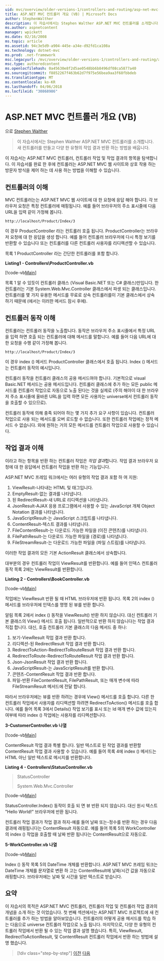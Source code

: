 ```yaml
---
uid: mvc/overview/older-versions-1/controllers-and-routing/asp-net-mvc-controller-overview-vb
title: ASP.NET MVC 컨트롤러 개요 (VB) | Microsoft Docs
author: StephenWalther
description: 이 자습서에서는 Stephen Walther ASP.NET MVC 컨트롤러를 소개합니다. 새 컨트롤러를 만들고 다양 한 유형의 작업 res 반환 하는 방법을 배웁니다.
ms.author: aspnetcontent
manager: wpickett
ms.date: 02/16/2008
ms.topic: article
ms.assetid: 94c3e5d9-a904-445e-a34e-d92fd1ca108a
ms.technology: dotnet-mvc
ms.prod: .net-framework
msc.legacyurl: /mvc/overview/older-versions-1/controllers-and-routing/asp-net-mvc-controller-overview-vb
msc.type: authoredcontent
ms.openlocfilehash: 0a45630e8f2d5ae0548bb6b8496df08ca5877a40
ms.sourcegitcommit: f8852267f463b62d7f975e56bea9aa3f68fbbdeb
ms.translationtype: MT
ms.contentlocale: ko-KR
ms.lasthandoff: 04/06/2018
ms.locfileid: "30868986"
---
```

<a name="aspnet-mvc-controller-overview-vb"></a>ASP.NET MVC 컨트롤러 개요 (VB)
====================
으로 [Stephen Walther](https://github.com/StephenWalther)

> 이 자습서에서는 Stephen Walther ASP.NET MVC 컨트롤러를 소개합니다. 새 컨트롤러를 만들고 다양 한 유형의 작업 결과 반환 하는 방법을 배웁니다.


이 자습서는 ASP.NET MVC 컨트롤러, 컨트롤러 작업 및 작업 결과의 항목을 탐색합니다. 이 자습서를 완료 한 후에 컨트롤러는 ASP.NET MVC 웹 사이트와 상호 작용 하는 방문자 방식을 제어 하는 데 사용 하는 방법을 이해할 수 있습니다.

## <a name="understanding-controllers"></a>컨트롤러의 이해

MVC 컨트롤러는는 ASP.NET MVC 웹 사이트에 대 한 요청에 응답 해야 합니다. 각 브라우저 요청은 특정 컨트롤러에 매핑됩니다. 예를 들어 브라우저의 주소 표시줄에 다음 URL을 입력 같이 가정해 봅니다.

`http://localhost/Product/Index/3`

이 경우 ProductController 라는 컨트롤러 호출 됩니다. ProductController는 브라우저 요청에 대 한 응답을 생성 합니다. 예를 들어 컨트롤러 브라우저에 다시 특정 보기를 반환할 수 있습니다 또는 컨트롤러를 다른 컨트롤러 사용자를 리디렉션할 수 있습니다.

목록 1 ProductController 라는 간단한 컨트롤러를 포함 합니다.

**Listing1 - Controllers\ProductController.vb**

[!code-vb[Main](asp-net-mvc-controller-overview-vb/samples/sample1.vb)]

목록 1 알 수 있듯이 컨트롤러 클래스 (Visual Basic.NET 또는 C# 클래스)만입니다. 한 컨트롤러는 기본 System.Web.Mvc.Controller 클래스에서 파생 되는 클래스입니다. 컨트롤러를 몇 가지 유용한 메서드를 무료로 상속 컨트롤러를이 기본 클래스에서 상속 하기 때문에 (에서는 이러한 메서드 잠시 후에).

## <a name="understanding-controller-actions"></a>컨트롤러 동작 이해

컨트롤러는 컨트롤러 동작을 노출합니다. 동작은 브라우저 주소 표시줄에서 특정 URL을 입력 하면 호출 되는 컨트롤러에 대해 메서드를 말합니다. 예를 들어 다음 URL에 대 한 요청을 수행 같이 가정해 봅니다.

`http://localhost/Product/Index/3`

이 경우 index () 메서드 ProductController 클래스에서 호출 됩니다. Index () 메서드는 컨트롤러 동작의 예시입니다.

컨트롤러 동작을 컨트롤러 클래스의 공용 메서드여야 합니다. 기본적으로 visual Basic.NET 메서드는 공용 메서드입니다. 컨트롤러 클래스에 추가 하는 모든 public 메서드를 컨트롤러 작업으로 자동으로 노출 된다는 것을 실제로 (주의 해야이 대 한 브라우저 주소 표시줄에 올바른 URL을 입력 하면 모든 사용자는 universe에서 컨트롤러 동작을 호출할 수 있으므로).

컨트롤러 동작에 의해 충족 되어야 하는 몇 가지 추가 요구 사항이 있습니다. 컨트롤러 작업으로 사용 되는 메서드를 오버 로드할 수 없습니다. 또한 컨트롤러 작업에는 정적 메서드 수 없습니다. 외에 원하는 거의 모든 메서드를 컨트롤러 작업으로 사용할 수 있습니다.

## <a name="understanding-action-results"></a>작업 결과 이해

이라고 하는 항목을 반환 하는 컨트롤러 작업은 *작업 결과*합니다. 작업 결과 브라우저 요청에 대 한 응답에서 컨트롤러 작업을 반환 하는 기능입니다.

ASP.NET MVC 프레임 워크에서는 여러 유형의 작업 결과 포함 하 여 지원:

1. ViewResult-나타내는 HTML 및 태그입니다.
2. EmptyResult-없는 결과를 나타냅니다.
3. 된 RedirectResult-새 URL로 리디렉션을 나타냅니다.
4. JsonResult-AJAX 응용 프로그램에서 사용할 수 있는 JavaScript 개체 Object Notation 결과를 나타냅니다.
5. JavaScriptResult-는 JavaScript 스크립트를 나타냅니다.
6. ContentResult-텍스트 결과를 나타냅니다.
7. FileContentResult-는 다운로드 가능한 파일을 (이진 콘텐츠)를 나타냅니다.
8. FilePathResult-는 다운로드 가능한 파일을 (경로)를 나타냅니다.
9. FileStreamResult-는 다운로드 가능한 파일을 (파일 스트림)를 나타냅니다.

이러한 작업 결과의 모든 기본 ActionResult 클래스에서 상속합니다.

대부분의 경우 컨트롤러 작업이 ViewResult를 반환합니다. 예를 들어 인덱스 컨트롤러 동작 목록 2에는 ViewResult를 반환합니다.

**Listing 2 - Controllers\BookController.vb**

[!code-vb[Main](asp-net-mvc-controller-overview-vb/samples/sample2.vb)]

작업에는 ViewResult 반환 될 때 HTML 브라우저에 반환 됩니다. 목록 2의 index () 메서드를 브라우저에 인덱스를 명명 된 뷰를 반환 합니다.

알림 목록 2에서 index () 동작을 ViewResult() 반환 하지 않습니다. 대신 컨트롤러 기본 클래스의 View() 메서드 호출 됩니다. 일반적으로 반환 하지 않습니다는 작업 결과 직접 합니다. 대신, 호출 컨트롤러 기본 클래스의 다음 메서드 중 하나:

1. 보기-ViewResult 작업 결과 반환 합니다.
2. 리디렉션-된 RedirectResult 작업 결과 반환 합니다.
3. RedirectToAction-RedirectToRouteResult 작업 결과 반환 합니다.
4. RedirectToRoute-RedirectToRouteResult 작업 결과 반환 합니다.
5. Json-JsonResult 작업 결과 반환 합니다.
6. JavaScriptResult-는 JavaScriptResult를 반환 합니다.
7. 콘텐츠-ContentResult 작업 결과 반환 합니다.
8. 파일-반환 FileContentResult, FilePathResult, 또는 매개 변수에 따라 FileStreamResult 메서드에 전달 합니다.

따라서 브라우저에는 뷰를 반환 하려는 경우에 View() 메서드를 호출 합니다. 다른 한 컨트롤러 작업에서 사용자를 리디렉션할 하려면 RedirectToAction() 메서드를 호출 합니다. 예를 들어 목록 3에서 Details() 작업 보기를 표시 또는 Id 매개 변수 값에 있는지 여부에 따라 index () 작업에는 사용자를 리디렉션합니다.

**3-CustomerController.vb 나열**

[!code-vb[Main](asp-net-mvc-controller-overview-vb/samples/sample3.vb)]

ContentResult 작업 결과 특별 합니다. 일반 텍스트로 된 작업 결과를 반환할 ContentResult 작업 결과 사용할 수 있습니다. 예를 들어 목록 4에 index () 메서드는 HTML 아닌 일반 텍스트로 메시지를 반환합니다.

**Listing 4 - Controllers\StatusController.vb**

> StatusController
> 
> 
> System.Web.Mvc.Controller


[!code-vb[Main](asp-net-mvc-controller-overview-vb/samples/sample4.vb)]

StatusController.Index() 동작이 호출 되 면 뷰 반환 되지 않습니다. 대신 원시 텍스트 "Hello World!" 브라우저에 반환 됩니다.

컨트롤러 작업 결과가 작업 결과 하지-예를 들어 날짜 또는-정수를 반환 하는 경우 다음 결과에 래핑됩니다는 ContentResult 자동으로. 예를 들어 목록 5의 WorkController의 index () 작업을 호출할 때 날짜 반환 됩니다는 ContentResult으로 자동으로.

**5-WorkController.vb 나열**

[!code-vb[Main](asp-net-mvc-controller-overview-vb/samples/sample5.vb)]

Index () 동작 목록 5의 DateTime 개체를 반환합니다. ASP.NET MVC 프레임 워크는 DateTime 개체를 문자열로 변환 하 고는 ContentResult에 날짜/시간 값을 자동으로 래핑합니다. 브라우저에는 날짜 및 시간을 일반 텍스트로 받습니다.

## <a name="summary"></a>요약

이 자습서의 목적은 ASP.NET MVC 컨트롤러, 컨트롤러 작업 및 컨트롤러 작업 결과의 개념을 소개 하는 것 이었습니다. 첫 번째 섹션에서는 ASP.NET MVC 프로젝트에 새 컨트롤러를 추가 하는 방법을 알아보았습니다. 컨트롤러의 어떻게 공용 메서드를 학습 하는 다음으로 universe 컨트롤러 작업으로 노출 됩니다. 마지막으로, 다양 한 유형의 컨트롤러 작업에서 반환 될 수 있는 작업 결과 설명 했습니다. 특히, ViewResult, RedirectToActionResult, 및 ContentResult 컨트롤러 작업에서 반환 하는 방법에 설명 했습니다.

> [!div class="step-by-step"]
> [이전](creating-a-custom-route-constraint-cs.md)
> [다음](creating-custom-routes-vb.md)
